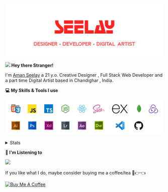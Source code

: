 [![banner](./images/seelay.svg)](https://seelay.in)

**<img src="https://media.giphy.com/media/hvRJCLFzcasrR4ia7z/giphy.gif" width="25px"> Hey there Stranger!**

I'm [Aman Seelay](https://seelay.in) a 21 y.o. Creative Designer , Full Stack Web Developer and a part time Digital Artist based in Chandighar , India.

**💻 My Skills & Tools I use**

[![banner](./images/skills&tools.svg)](https://seelay.in)

<details>
  <summary>Stats</summary>

---

<!--START_SECTION:waka-->
![Profile Views](http://img.shields.io/badge/Profile%20Views-50-blue)

**🐱 My Github Data** 

> 🏆 183 Contributions in the Year 2021
 > 
> 📦 544.3 kB Used in Github's Storage 
 > 
> 🚫 Not Opted to Hire
 > 
> 📜 1 Public Repository 
 > 
> 🔑 71 Private Repositories  
 > 
**I'm a Night 🦉** 

```text
🌞 Morning    142 commits    ██████░░░░░░░░░░░░░░░░░░░   25.0% 
🌆 Daytime    46 commits     ██░░░░░░░░░░░░░░░░░░░░░░░   8.1% 
🌃 Evening    145 commits    ██████░░░░░░░░░░░░░░░░░░░   25.53% 
🌙 Night      235 commits    ██████████░░░░░░░░░░░░░░░   41.37%

```
📅 **I'm Most Productive on Thursday** 

```text
Monday       110 commits    ████░░░░░░░░░░░░░░░░░░░░░   19.37% 
Tuesday      85 commits     ███░░░░░░░░░░░░░░░░░░░░░░   14.96% 
Wednesday    54 commits     ██░░░░░░░░░░░░░░░░░░░░░░░   9.51% 
Thursday     143 commits    ██████░░░░░░░░░░░░░░░░░░░   25.18% 
Friday       69 commits     ███░░░░░░░░░░░░░░░░░░░░░░   12.15% 
Saturday     57 commits     ██░░░░░░░░░░░░░░░░░░░░░░░   10.04% 
Sunday       50 commits     ██░░░░░░░░░░░░░░░░░░░░░░░   8.8%

```


📊 **This Week I Spent My Time On** 

```text
⌚︎ Time Zone: Asia/Kolkata

💬 Programming Languages: 
JavaScript               29 hrs 27 mins      ██████████████░░░░░░░░░░░   56.16% 
Other                    17 hrs 34 mins      ████████░░░░░░░░░░░░░░░░░   33.5% 
JSON                     2 hrs 19 mins       █░░░░░░░░░░░░░░░░░░░░░░░░   4.43% 
CSS                      51 mins             ░░░░░░░░░░░░░░░░░░░░░░░░░   1.62% 
Markdown                 47 mins             ░░░░░░░░░░░░░░░░░░░░░░░░░   1.51%

🔥 Editors: 
Browser                  31 hrs 11 mins      ██████████████░░░░░░░░░░░   59.47% 
Unknown Editor           12 hrs 44 mins      ██████░░░░░░░░░░░░░░░░░░░   24.3% 
VS Code                  8 hrs 30 mins       ████░░░░░░░░░░░░░░░░░░░░░   16.23%

🐱‍💻 Projects: 
SEELAY                   14 hrs 22 mins      ██████░░░░░░░░░░░░░░░░░░░   27.4% 
Unknown Project          13 hrs 43 mins      ██████░░░░░░░░░░░░░░░░░░░   26.17% 
All Projects             7 hrs 42 mins       ███░░░░░░░░░░░░░░░░░░░░░░   14.7% 
SEELAY-V10               5 hrs 37 mins       ██░░░░░░░░░░░░░░░░░░░░░░░   10.73% 
Aman-Seelay              4 hrs 48 mins       ██░░░░░░░░░░░░░░░░░░░░░░░   9.17%

💻 Operating System: 
Windows                  39 hrs 42 mins      ███████████████████░░░░░░   75.7% 
Unknown OS               12 hrs 44 mins      ██████░░░░░░░░░░░░░░░░░░░   24.3%

```

**I Mostly Code in JavaScript** 

```text
JavaScript               47 repos            ████████████████░░░░░░░░░   66.2% 
TypeScript               11 repos            ███░░░░░░░░░░░░░░░░░░░░░░   15.49% 
HTML                     7 repos             ██░░░░░░░░░░░░░░░░░░░░░░░   9.86% 
CSS                      3 repos             █░░░░░░░░░░░░░░░░░░░░░░░░   4.23% 
Vue                      2 repos             ░░░░░░░░░░░░░░░░░░░░░░░░░   2.82%

```


**Timeline**

![Chart not found](https://raw.githubusercontent.com/ImSeelay/ImSeelay/master/charts/bar_graph.png) 


<!--END_SECTION:waka-->

---

 </details>

**🎵 I'm Listening to**

<object data="https://now-play.vercel.app/api/generate?uid=7a17a86e-d6b7-43b5-8d9c-1d6dae42a779" >

  <img src="https://now-play.vercel.app/api/generate?uid=7a17a86e-d6b7-43b5-8d9c-1d6dae42a779" />

</object>

If you like what I do, maybe consider buying me a coffee/tea 🥺👉👈

<a href="https://www.buymeacoffee.com/seelay" target="_blank"><img src="https://cdn.buymeacoffee.com/buttons/v2/default-red.png" alt="Buy Me A Coffee" width="150" ></a>
